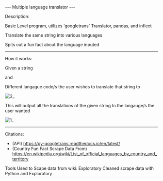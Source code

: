 --- Multiple language translator ---

Description:

Basic Level program, utilizes 'googletrans' Translator, pandas, and inflect

Translate the same string into various languages

Spits out a fun fact about the language inputed 
_________________________________

How it works:

Given a string

and 

Different langague code/s the user wishes to translate that string to

![2_](https://user-images.githubusercontent.com/60201899/89482157-3f30fd80-d767-11ea-9d4f-7b744c4c26d9.PNG)

This will output all the translations of the given string to the langauge/s the user wanted

![1_](https://user-images.githubusercontent.com/60201899/89482155-3e986700-d767-11ea-8510-04e9ca870ed9.PNG)

_________________________________

Citations:
	
- (API) https://py-googletrans.readthedocs.io/en/latest/ 
- (Country Fun Fact Scrape Data From) https://en.wikipedia.org/wiki/List_of_official_languages_by_country_and_territory


Tools Used to Scape data from wiki: Exploratory
Cleaned scrape data with Python and Exploratory
